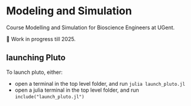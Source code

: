 # Modeling and Simulation

Course Modelling and Simulation for Bioscience Engineers at UGent. 

🚧 Work in progress till 2025. 

## launching Pluto

To launch pluto, either:
- open a terminal in the top level folder, and run `julia launch_pluto.jl`
- open a julia terminal in the top level folder, and run `include("launch_pluto.jl")`
